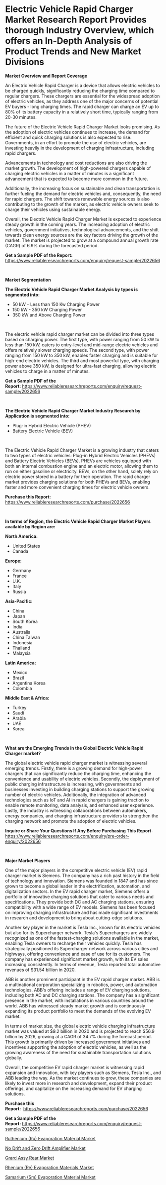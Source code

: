 <p><h1>Electric Vehicle Rapid Charger Market Research Report Provides thorough Industry Overview, which offers an In-Depth Analysis of Product Trends and New Market Divisions</h1></p><p><strong>Market Overview and Report Coverage</strong></p>
<p><p>An Electric Vehicle Rapid Charger is a device that allows electric vehicles to be charged quickly, significantly reducing the charging time compared to regular chargers. These chargers are essential for the widespread adoption of electric vehicles, as they address one of the major concerns of potential EV buyers - long charging times. The rapid charger can charge an EV up to 80% of its battery capacity in a relatively short time, typically ranging from 20-30 minutes.</p><p>The future of the Electric Vehicle Rapid Charger Market looks promising. As the adoption of electric vehicles continues to increase, the demand for efficient and quick charging solutions is also expected to rise. Governments, in an effort to promote the use of electric vehicles, are investing heavily in the development of charging infrastructure, including rapid chargers.</p><p>Advancements in technology and cost reductions are also driving the market growth. The development of high-powered chargers capable of charging electric vehicles in a matter of minutes is a significant advancement that is expected to become more common in the future.</p><p>Additionally, the increasing focus on sustainable and clean transportation is further fueling the demand for electric vehicles and, consequently, the need for rapid chargers. The shift towards renewable energy sources is also contributing to the growth of the market, as electric vehicle owners seek to charge their vehicles using sustainable energy.</p><p>Overall, the Electric Vehicle Rapid Charger Market is expected to experience steady growth in the coming years. The increasing adoption of electric vehicles, government initiatives, technological advancements, and the shift towards clean energy sources are the key factors driving the growth of the market. The market is projected to grow at a compound annual growth rate (CAGR) of 6.9% during the forecasted period.</p></p>
<p><strong>Get a Sample PDF of the Report:</strong> <a href="https://www.reliableresearchreports.com/enquiry/request-sample/2022656">https://www.reliableresearchreports.com/enquiry/request-sample/2022656</a></p>
<p>&nbsp;</p>
<p><strong>Market Segmentation</strong></p>
<p><strong>The Electric Vehicle Rapid Charger Market Analysis by types is segmented into:</strong></p>
<p><ul><li>50 kW - Less than 150 Kw Charging Power</li><li>150 kW - 350 kW Charging Power</li><li>350 kW and Above Charging Power</li></ul></p>
<p>&nbsp;</p>
<p><p>The electric vehicle rapid charger market can be divided into three types based on charging power. The first type, with power ranging from 50 kW to less than 150 kW, caters to entry-level and mid-range electric vehicles and offers relatively slower charging speeds. The second type, with power ranging from 150 kW to 350 kW, enables faster charging and is suitable for high-end electric vehicles. The third and most powerful type, with charging power above 350 kW, is designed for ultra-fast charging, allowing electric vehicles to charge in a matter of minutes.</p></p>
<p><strong>Get a Sample PDF of the Report:</strong>&nbsp;<a href="https://www.reliableresearchreports.com/enquiry/request-sample/2022656">https://www.reliableresearchreports.com/enquiry/request-sample/2022656</a></p>
<p>&nbsp;</p>
<p><strong>The Electric Vehicle Rapid Charger Market Industry Research by Application is segmented into:</strong></p>
<p><ul><li>Plug-in Hybrid Electric Vehicle (PHEV)</li><li>Battery Electric Vehicle (BEV)</li></ul></p>
<p>&nbsp;</p>
<p><p>The Electric Vehicle Rapid Charger Market is a growing industry that caters to two types of electric vehicles: Plug-in Hybrid Electric Vehicles (PHEVs) and Battery Electric Vehicles (BEVs). PHEVs are vehicles equipped with both an internal combustion engine and an electric motor, allowing them to run on either gasoline or electricity. BEVs, on the other hand, solely rely on electric power stored in a battery for their operation. The rapid charger market provides charging solutions for both PHEVs and BEVs, enabling faster and more convenient charging times for electric vehicle owners.</p></p>
<p><strong>Purchase this Report:</strong>&nbsp; <a href="https://www.reliableresearchreports.com/purchase/2022656">https://www.reliableresearchreports.com/purchase/2022656</a></p>
<p>&nbsp;</p>
<p><strong>In terms of Region, the Electric Vehicle Rapid Charger Market Players available by Region are:</strong></p>
<p>
    <p> <strong> North America: </strong>
        <ul>
            <li>United States</li>
            <li>Canada</li>
        </ul>
        </p> 
    <p> <strong> Europe: </strong>
        <ul>
            <li>Germany</li>
            <li>France</li>
            <li>U.K.</li>
            <li>Italy</li>
            <li>Russia</li>
        </ul>
        </p> 
    <p> <strong> Asia-Pacific: </strong>
        <ul>
            <li>China</li>
            <li>Japan</li>
            <li>South Korea</li>
            <li>India</li>
            <li>Australia</li>
            <li>China Taiwan</li>
            <li>Indonesia</li>
            <li>Thailand</li>
            <li>Malaysia</li>
        </ul>
        </p> 
    <p> <strong> Latin America: </strong>
        <ul>
            <li>Mexico</li>
            <li>Brazil</li>
            <li>Argentina Korea</li>
            <li>Colombia</li>
        </ul>
        </p> 
    <p> <strong> Middle East & Africa: </strong>
        <ul>
            <li>Turkey</li>
            <li>Saudi</li>
            <li>Arabia</li>
            <li>UAE</li>
            <li>Korea</li>
        </ul>
    </p>
    </p>
<p>&nbsp;</p>
<p><strong>What are the Emerging Trends in the Global Electric Vehicle Rapid Charger market?</strong></p>
<p><p>The global electric vehicle rapid charger market is witnessing several emerging trends. Firstly, there is a growing demand for high-power chargers that can significantly reduce the charging time, enhancing the convenience and usability of electric vehicles. Secondly, the deployment of public charging infrastructure is increasing, with governments and businesses investing in building charging stations to support the growing number of electric vehicles. Additionally, the integration of advanced technologies such as IoT and AI in rapid chargers is gaining traction to enable remote monitoring, data analysis, and enhanced user experience. Lastly, the industry is witnessing collaborations between automakers, energy companies, and charging infrastructure providers to strengthen the charging network and promote the adoption of electric vehicles.</p></p>
<p><strong>Inquire or Share Your Questions If Any Before Purchasing This Report</strong>- <a href="https://www.reliableresearchreports.com/enquiry/pre-order-enquiry/2022656">https://www.reliableresearchreports.com/enquiry/pre-order-enquiry/2022656</a></p>
<p>&nbsp;</p>
<p><strong>Major Market Players</strong></p>
<p><p>One of the major players in the competitive electric vehicle (EV) rapid charger market is Siemens. The company has a rich past history in the field of technology and innovation. Siemens was founded in 1847 and has since grown to become a global leader in the electrification, automation, and digitalization sectors. In the EV rapid charger market, Siemens offers a portfolio of innovative charging solutions that cater to various needs and specifications. They provide both DC and AC charging stations, ensuring compatibility with a wide range of EV models. Siemens has been focused on improving charging infrastructure and has made significant investments in research and development to bring about cutting-edge solutions.</p><p>Another key player in the market is Tesla Inc., known for its electric vehicles but also for its Supercharger network. Tesla's Superchargers are widely recognized as one of the fastest-charging solutions available in the market, enabling Tesla owners to recharge their vehicles quickly. Tesla has strategically positioned its Supercharger network across various cities and highways, offering convenience and ease of use for its customers. The company has experienced significant market growth, with its EV sales increasing consistently. In terms of revenue, Tesla reported total automotive revenues of $31.54 billion in 2020.</p><p>ABB is another prominent participant in the EV rapid charger market. ABB is a multinational corporation specializing in robotics, power, and automation technologies. ABB's offering includes a range of EV charging solutions, including both AC and DC charging stations. The company has a significant presence in the market, with installations in various countries around the world. ABB has witnessed steady market growth and is continuously expanding its product portfolio to meet the demands of the evolving EV market.</p><p>In terms of market size, the global electric vehicle charging infrastructure market was valued at $9.2 billion in 2020 and is projected to reach $56.9 billion by 2026, growing at a CAGR of 34.7% during the forecast period. This growth is primarily driven by increased government initiatives and incentives supporting the adoption of electric vehicles, as well as the growing awareness of the need for sustainable transportation solutions globally.</p><p>Overall, the competitive EV rapid charger market is witnessing rapid expansion and innovation, with key players such as Siemens, Tesla Inc., and ABB leading the way. As the market continues to grow, these companies are likely to invest more in research and development, expand their product offerings, and capitalize on the increasing demand for EV charging solutions.</p></p>
<p><strong>Purchase this Report:</strong>&nbsp;&nbsp;<a href="https://www.reliableresearchreports.com/purchase/2022656">https://www.reliableresearchreports.com/purchase/2022656</a></p>
<p></p>
<p><strong>Get a Sample PDF of the Report:</strong>&nbsp;<a href="https://www.reliableresearchreports.com/enquiry/request-sample/2022656">https://www.reliableresearchreports.com/enquiry/request-sample/2022656</a></p>
<p><p><a href="https://medium.com/@shivay151299/ruthenium-ru-evaporation-material-market-size-market-outlook-and-market-forecast-2023-to-2030-ab5263fd6a1b">Ruthenium (Ru) Evaporation Material Market</a></p><p><a href="https://github.com/mabutironaldo/Market-Research-Report-List-1/blob/main/no-drift-and-zero-drift-amplifier-market.md">No Drift and Zero Drift Amplifier Market</a></p><p><a href="https://github.com/castoriffic/Market-Research-Report-List-1/blob/main/grard-assy-rear-market.md">Grard Assy Rear Market</a></p><p><a href="https://medium.com/@yashreports27/rhenium-re-evaporation-materials-market-insight-market-trends-growth-forecasted-from-2023-to-7953542d90f8">Rhenium (Re) Evaporation Materials Market</a></p><p><a href="https://medium.com/@santoshh992151/samarium-sm-evaporation-material-market-analysis-its-cagr-market-segmentation-and-global-3c7b752aa260">Samarium (Sm) Evaporation Material Market</a></p></p>